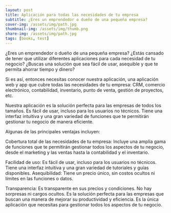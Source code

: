 ```yaml
---
layout: post
title: Aplicación para todas las necesidades de tu empresa
subtitle: ¿Eres un emprendedor o dueño de una pequeña empresa?
cover-img: /assets/img/path.jpg
thumbnail-img: /assets/img/thumb.png
share-img: /assets/img/path.jpg
tags: [books, test]
---
```


¿Eres un emprendedor o dueño de una pequeña empresa? ¿Estás cansado de tener que utilizar diferentes aplicaciones para cada necesidad de tu negocio? ¿Buscas una solución que sea fácil de usar, asequible y que te permita ahorrar tiempo y dinero?

Si es así, entonces necesitas conocer nuestra aplicación, una aplicación web y app que cubre todas las necesidades de tu empresa: CRM, comercio electrónico, contabilidad, inventario, punto de venta, gestión de proyectos, etc.

Nuestra aplicación es la solución perfecta para las empresas de todos los tamaños. Es fácil de usar, incluso para los usuarios no técnicos. Tiene una interfaz intuitiva y una gran variedad de funciones que te permitirán gestionar tu negocio de manera eficiente.

Algunas de las principales ventajas incluyen:

Cobertura total de las necesidades de tu empresa: Incluye una amplia gama de funciones que te permitirán gestionar todos los aspectos de tu negocio, desde el marketing y las ventas hasta la contabilidad y el inventario.

Facilidad de uso: Es fácil de usar, incluso para los usuarios no técnicos. Tiene una interfaz intuitiva y una gran variedad de tutoriales y guías disponibles.
Asequibilidad: Tiene un precio único, sin costos ocultos ni límites en las funciones o datos.

Transparencia: Es transparente en sus precios y condiciones. No hay sorpresas ni cargos ocultos.
Es la solución perfecta para las empresas que buscan una manera de mejorar su productividad y eficiencia. Es la única aplicación que necesitas para gestionar todos los aspectos de tu negocio.